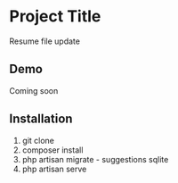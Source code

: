 
# Project Title

Resume file update


## Demo

Coming soon


## Installation

1. git clone
2. composer install
3. php artisan migrate - suggestions sqlite
4. php artisan serve
    